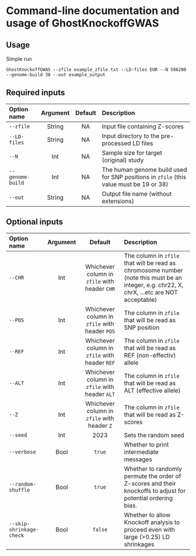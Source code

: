 
# Command-line documentation and usage of GhostKnockoffGWAS

## Usage

Simple run

```
GhostKnockoffGWAS --zfile example_zfile.txt --LD-files EUR --N 506200 --genome-build 38 --out example_output
```

## Required inputs

| Option name              | Argument        | Default | Description   |
| :---                    |    :----:   |      :---:     |   :---     |
| `--zfile`        | String | NA | Input file containing Z-scores |
| `--LD-files`     | String | NA | Input directory to the pre-processed LD files |
| `--N`            | Int    | NA | Sample size for target (original) study |
| `--genome-build` | Int    | NA | The human genome build used for SNP positions in `zfile` (this value must be 19 or 38) |
| `--out`          | String | NA | Output file name (without extensions) |

## Optional inputs

| Option name              | Argument        | Default | Description   |
| :---                    |    :----:   |      :---:     |   :---     |
| `--CHR`        | Int    | Whichever column in `zfile` with header `CHR` | The column in `zfile` that will be read as chromosome number (note this must be an integer, e.g. chr22, X, chrX, ...etc are NOT acceptable) |
| `--POS`        | Int    | Whichever column in `zfile` with header `POS` | The column in `zfile` that will be read as SNP position |
| `--REF`        | Int    | Whichever column in `zfile` with header `REF` | The column in `zfile` that will be read as REF (non-effectiv) allele |
| `--ALT`        | Int    | Whichever column in `zfile` with header `ALT` | The column in `zfile` that will be read as ALT (effective allele) |
| `--Z`          | Int    | Whichever column in `zfile` with header `Z` | The column in `zfile` that will be read as Z-scores |
| `--seed`       | Int    | 2023 | Sets the random seed |
| `--verbose`    | Bool   | `true` | Whether to print intermediate messages |
| `--random-shuffle` | Bool | `true` | Whether to randomly permute the order of Z-scores and their knockoffs to adjust for potential ordering bias. |
| `--skip-shrinkage-check` | Bool | `false` | Whether to allow Knockoff analysis to proceed even with large (>0.25) LD shrinkages |

